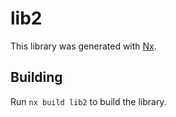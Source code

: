 # lib2

This library was generated with [Nx](https://nx.dev).

## Building

Run `nx build lib2` to build the library.
